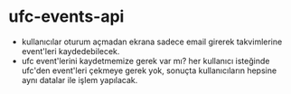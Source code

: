 # ufc-events-api

- kullanıcılar oturum açmadan ekrana sadece email girerek takvimlerine event'leri kaydedebilecek.
- ufc event'lerini kaydetmemize gerek var mı? her kullanıcı isteğinde ufc'den event'leri çekmeye gerek yok, sonuçta kullanıcıların hepsine aynı datalar ile işlem yapılacak.
